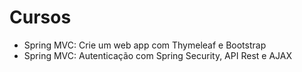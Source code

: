 # Cursos
* Spring MVC: Crie um web app com Thymeleaf e Bootstrap
* Spring MVC: Autenticação com Spring Security, API Rest e AJAX
